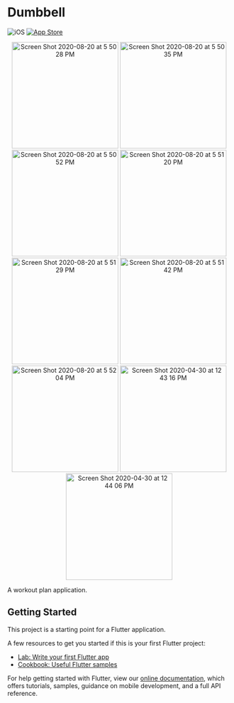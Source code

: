 # Dumbbell

![iOS](https://img.shields.io/badge/iOS-12%20-blue)
[![App Store](https://img.shields.io/itunes/v/1462586545?label=App%20Store)](https://apps.apple.com/us/app/dumbbell-workout-planner/id1462586545)

<p align="center">
<img width="240" alt="Screen Shot 2020-08-20 at 5 50 28 PM" src="https://user-images.githubusercontent.com/7277662/90872289-43f1d600-e351-11ea-9027-149a5b740834.png">
<img width="240" alt="Screen Shot 2020-08-20 at 5 50 35 PM" src="https://user-images.githubusercontent.com/7277662/90872297-46543000-e351-11ea-84bd-447494a7ab88.png">
<img width="240" alt="Screen Shot 2020-08-20 at 5 50 52 PM" src="https://user-images.githubusercontent.com/7277662/90872299-47855d00-e351-11ea-80f3-2f534da407b8.png">
<img width="240" alt="Screen Shot 2020-08-20 at 5 51 20 PM" src="https://user-images.githubusercontent.com/7277662/90872302-494f2080-e351-11ea-9c00-e29dcb87e5f9.png">
<img width="240" alt="Screen Shot 2020-08-20 at 5 51 29 PM" src="https://user-images.githubusercontent.com/7277662/90872303-49e7b700-e351-11ea-9ea9-5628823cb7b5.png">
<img width="240" alt="Screen Shot 2020-08-20 at 5 51 42 PM" src="https://user-images.githubusercontent.com/7277662/90872306-4a804d80-e351-11ea-93b7-c6cbb1be169f.png">
<img width="240" alt="Screen Shot 2020-08-20 at 5 52 04 PM" src="https://user-images.githubusercontent.com/7277662/90872308-4b18e400-e351-11ea-8641-13def3f1e70a.png">

<img width="240" alt="Screen Shot 2020-04-30 at 12 43 16 PM" src="https://user-images.githubusercontent.com/7277662/90570099-e3ea0c80-e163-11ea-932a-c06a83a56d07.png">
<img width="240" alt="Screen Shot 2020-04-30 at 12 44 06 PM" src="https://user-images.githubusercontent.com/7277662/90570101-e51b3980-e163-11ea-8e50-b8f5a7bfdf4b.png">

<p/>

A workout plan application.

## Getting Started

This project is a starting point for a Flutter application.

A few resources to get you started if this is your first Flutter project:

- [Lab: Write your first Flutter app](https://flutter.io/docs/get-started/codelab)
- [Cookbook: Useful Flutter samples](https://flutter.io/docs/cookbook)

For help getting started with Flutter, view our 
[online documentation](https://flutter.io/docs), which offers tutorials, 
samples, guidance on mobile development, and a full API reference.

